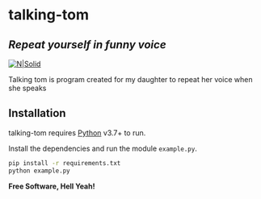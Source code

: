 # talking-tom
## _Repeat yourself in funny voice_


[![N|Solid](https://www.python.org/static/community_logos/python-powered-w-200x80.png)](https://www.python.org/)

Talking tom is program created for my daughter to repeat her voice when she speaks

## Installation

talking-tom requires [Python](https://www.python.org/) v3.7+ to run.

Install the dependencies and run the module ```example.py```.

```sh
pip install -r requirements.txt
python example.py
```

**Free Software, Hell Yeah!**